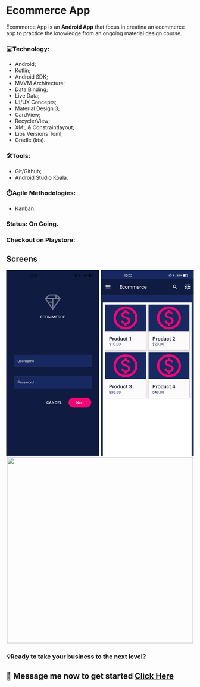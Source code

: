 # Ecommerce App

Ecommerce App is an **Android App** that focus in creatina an ecommerce app to practice the knowledge from an ongoing material design course.

### 💻Technology:
* Android;
* Kotlin;
* Android SDK;
* MVVM Architecture;
* Data Binding;
* Live Data;
* UI/UX Concepts;
* Material Design 3;
* CardView;
* RecyclerView;
* XML & Constraintlayout;
* Libs Versions Toml;
* Gradle (kts).

### 🛠️Tools:
* Git/Github;
* Android Studio Koala.

### ⏱️Agile Methodologies:
* Kanban.

### Status: On Going.

### Checkout on Playstore: 

## Screens
<p align="center">
  <img src="./img/print_1.jpg" width="250" height="500"/>
  <img src="./img/print_2.jpg" width="250" height="500"/>
<!--  <img src="./img/ecommerce.png" width="500" height="500"/> -->
  <img src="./img/michin_logo.PNG" width="500" height="500"/>
 </p>

### 💡Ready to take your business to the next level?

📩 Message me now to get started <a href="https://www.linkedin.com/company/michi-in/"> **Click Here** </a>
-------------------------------------------------------------------------------------------------------------------------------------------

<!--   <img src="./img/print_3.jpg" width="250" height="500"/> -->
